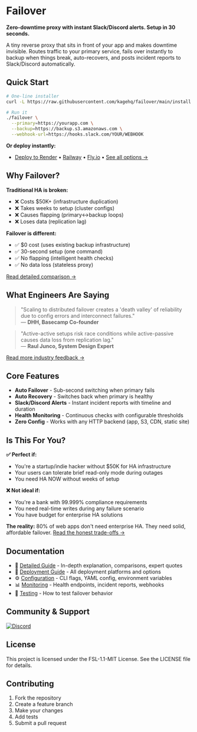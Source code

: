 # Failover

**Zero-downtime proxy with instant Slack/Discord alerts. Setup in 30 seconds.**

A tiny reverse proxy that sits in front of your app and makes downtime invisible. Routes traffic to your primary service, fails over instantly to backup when things break, auto-recovers, and posts incident reports to Slack/Discord automatically.

## Quick Start

```bash
# One-line installer
curl -L https://raw.githubusercontent.com/kagehq/failover/main/install.sh | bash

# Run it
./failover \
  --primary=https://yourapp.com \
  --backup=https://backup.s3.amazonaws.com \
  --webhook-url=https://hooks.slack.com/YOUR/WEBHOOK
```

**Or deploy instantly:**
- [Deploy to Render](https://render.com/deploy) • [Railway](deploy/railway.toml) • [Fly.io](deploy/fly.toml) • [See all options →](deploy/DEPLOY.md)

## Why Failover?

**Traditional HA is broken:**
- ❌ Costs $50K+ (infrastructure duplication)
- ❌ Takes weeks to setup (cluster configs)
- ❌ Causes flapping (primary↔backup loops)
- ❌ Loses data (replication lag)

**Failover is different:**
- ✅ $0 cost (uses existing backup infrastructure)
- ✅ 30-second setup (one command)
- ✅ No flapping (intelligent health checks)
- ✅ No data loss (stateless proxy)

[Read detailed comparison →](DETAILED.md#comparison)

## What Engineers Are Saying

> "Scaling to distributed failover creates a 'death valley' of reliability due to config errors and interconnect failures."  
> — **DHH, Basecamp Co-founder**

> "Active-active setups risk race conditions while active-passive causes data loss from replication lag."  
> — **Raul Junco, System Design Expert**

[Read more industry feedback →](DETAILED.md#what-engineers-are-saying)

## Core Features

- **Auto Failover** - Sub-second switching when primary fails
- **Auto Recovery** - Switches back when primary is healthy  
- **Slack/Discord Alerts** - Instant incident reports with timeline and duration
- **Health Monitoring** - Continuous checks with configurable thresholds
- **Zero Config** - Works with any HTTP backend (app, S3, CDN, static site)

## Is This For You?

**✅ Perfect if:**
- You're a startup/indie hacker without $50K for HA infrastructure
- Your users can tolerate brief read-only mode during outages
- You need HA NOW without weeks of setup

**❌ Not ideal if:**
- You're a bank with 99.999% compliance requirements
- You need real-time writes during any failure scenario
- You have budget for enterprise HA solutions

**The reality:** 80% of web apps don't need enterprise HA. They need solid, affordable failover. [Read the honest trade-offs →](DETAILED.md#trade-offs)

## Documentation

- 📖 [Detailed Guide](DETAILED.md) - In-depth explanation, comparisons, expert quotes
- 🚀 [Deployment Guide](deploy/DEPLOY.md) - All deployment platforms and options
- ⚙️ [Configuration](DETAILED.md#configuration) - CLI flags, YAML config, environment variables
- 📊 [Monitoring](DETAILED.md#monitoring) - Health endpoints, incident reports, webhooks
- 🧪 [Testing](DETAILED.md#testing) - How to test failover behavior

## Community & Support

[![Discord](https://img.shields.io/badge/Discord-Join%20our%20community-7289DA?style=for-the-badge&logo=discord&logoColor=white)](https://discord.gg/KqdBcqRk5E)

## License

This project is licensed under the FSL-1.1-MIT License. See the LICENSE file for details.

## Contributing

1. Fork the repository
2. Create a feature branch
3. Make your changes
4. Add tests
5. Submit a pull request
